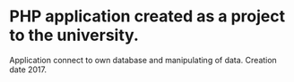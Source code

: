 # PHP application created as a project to the university.
Application connect to own database and manipulating of data.
Creation date 2017.
